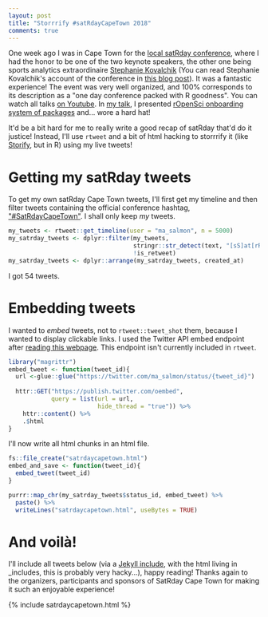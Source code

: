 ```yaml
---
layout: post
title: "Storrrify #satRdayCapeTown 2018"
comments: true
---
```



One week ago I was in Cape Town for the [local satRday conference](https://capetown2017.satrdays.org/), where I had the honor to be one of the two keynote speakers, the other one being sports analytics extraordinaire [Stephanie Kovalchik](http://on-the-t.com/) (You can read Stephanie Kovalchik's account of the conference in [this blog post](http://on-the-t.com/2018/03/16/satrday-capetown/)). It was a fantastic experience! The event was very well organized, and 100% corresponds to its description as a "one day conference packed with R goodness". You can watch all talks [on Youtube](https://www.youtube.com/watch?v=NiMqIMKY3RA&list=PLQPtslMzGu4oDr6hjKm1aQ2XN7P35vCbk). In [my talk](https://www.youtube.com/watch?v=v7yZ8SvKCwU), I presented [rOpenSci onboarding system of packages](https://github.com/ropensci/onboarding/) and... wore a hard hat! 

It'd be a bit hard for me to really write a good recap of satRday that'd do it justice! Instead, I'll use `rtweet` and a bit of html hacking to storrrify it (like [Storify](https://storify.com/), but in R) using my live tweets!

<!--more-->

# Getting my satRday tweets

To get my own satRday Cape Town tweets, I'll first get my timeline and then filter tweets containing the official conference hashtag, ["#SatRdayCapeTown"](https://twitter.com/search?q=%23satrdaycapetown&src=tyah). I shall only keep _my_ tweets.


```r
my_tweets <- rtweet::get_timeline(user = "ma_salmon", n = 5000)
my_satrday_tweets <- dplyr::filter(my_tweets,
                                   stringr::str_detect(text, "[sS]at[rR]day[cC]ape[tT]own"),
                                   !is_retweet)
my_satrday_tweets <- dplyr::arrange(my_satrday_tweets, created_at)
```

I got 54 tweets. 

# Embedding tweets

I wanted to _embed_ tweets, not to `rtweet::tweet_shot` them, because I wanted to display clickable links. I used the Twitter API embed endpoint after [reading this webpage](https://dev.twitter.com/web/embedded-tweets). This endpoint isn't currently included in `rtweet`.


```r
library("magrittr")
embed_tweet <- function(tweet_id){
  url <-glue::glue("https://twitter.com/ma_salmon/status/{tweet_id}") 
  
  httr::GET("https://publish.twitter.com/oembed",
            query = list(url = url,
                         hide_thread = "true")) %>%
    httr::content() %>%
    .$html
}
```

I'll now write all html chunks in an html file.



```r
fs::file_create("satrdaycapetown.html")
embed_and_save <- function(tweet_id){
  embed_tweet(tweet_id) 
}

purrr::map_chr(my_satrday_tweets$status_id, embed_tweet) %>%
  paste() %>%
  writeLines("satrdaycapetown.html", useBytes = TRUE)
```

# And voilà!

I'll include all tweets below (via a [Jekyll include](https://stackoverflow.com/questions/28030858/jekyll-include-html-partial-inside-markdown-file), with the html living in _includes, this is probably very hacky...), happy reading! Thanks again to the organizers, participants and sponsors of SatRday Cape Town for making it such an enjoyable experience!

{% include satrdaycapetown.html %}
